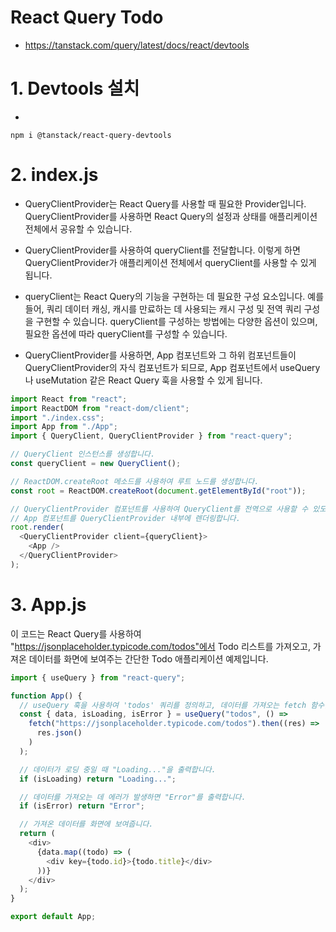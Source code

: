 # React Query Todo

- https://tanstack.com/query/latest/docs/react/devtools

# 1. Devtools 설치

-

```
npm i @tanstack/react-query-devtools
```

# 2. index.js

- QueryClientProvider는 React Query를 사용할 때 필요한 Provider입니다. QueryClientProvider를 사용하면 React Query의 설정과 상태를 애플리케이션 전체에서 공유할 수 있습니다.

- QueryClientProvider를 사용하여 queryClient를 전달합니다. 이렇게 하면 QueryClientProvider가 애플리케이션 전체에서 queryClient를 사용할 수 있게 됩니다.

- queryClient는 React Query의 기능을 구현하는 데 필요한 구성 요소입니다. 예를 들어, 쿼리 데이터 캐싱, 캐시를 만료하는 데 사용되는 캐시 구성 및 전역 쿼리 구성을 구현할 수 있습니다. queryClient를 구성하는 방법에는 다양한 옵션이 있으며, 필요한 옵션에 따라 queryClient를 구성할 수 있습니다.

- QueryClientProvider를 사용하면, App 컴포넌트와 그 하위 컴포넌트들이 QueryClientProvider의 자식 컴포넌트가 되므로, App 컴포넌트에서 useQuery나 useMutation 같은 React Query 훅을 사용할 수 있게 됩니다.

```js
import React from "react";
import ReactDOM from "react-dom/client";
import "./index.css";
import App from "./App";
import { QueryClient, QueryClientProvider } from "react-query";

// QueryClient 인스턴스를 생성합니다.
const queryClient = new QueryClient();

// ReactDOM.createRoot 메소드를 사용하여 루트 노드를 생성합니다.
const root = ReactDOM.createRoot(document.getElementById("root"));

// QueryClientProvider 컴포넌트를 사용하여 QueryClient를 전역으로 사용할 수 있도록 설정합니다.
// App 컴포넌트를 QueryClientProvider 내부에 렌더링합니다.
root.render(
  <QueryClientProvider client={queryClient}>
    <App />
  </QueryClientProvider>
);
```

# 3. App.js

이 코드는 React Query를 사용하여 "https://jsonplaceholder.typicode.com/todos"에서 Todo 리스트를 가져오고, 가져온 데이터를 화면에 보여주는 간단한 Todo 애플리케이션 예제입니다.

```js
import { useQuery } from "react-query";

function App() {
  // useQuery 훅을 사용하여 'todos' 쿼리를 정의하고, 데이터를 가져오는 fetch 함수를 지정합니다.
  const { data, isLoading, isError } = useQuery("todos", () =>
    fetch("https://jsonplaceholder.typicode.com/todos").then((res) =>
      res.json()
    )
  );

  // 데이터가 로딩 중일 때 "Loading..."을 출력합니다.
  if (isLoading) return "Loading...";

  // 데이터를 가져오는 데 에러가 발생하면 "Error"를 출력합니다.
  if (isError) return "Error";

  // 가져온 데이터를 화면에 보여줍니다.
  return (
    <div>
      {data.map((todo) => (
        <div key={todo.id}>{todo.title}</div>
      ))}
    </div>
  );
}

export default App;
```
